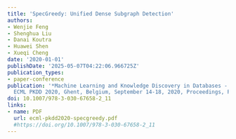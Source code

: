 ```yaml
---
title: 'SpecGreedy: Unified Dense Subgraph Detection'
authors:
- Wenjie Feng
- Shenghua Liu
- Danai Koutra
- Huawei Shen
- Xueqi Cheng
date: '2020-01-01'
publishDate: '2025-05-07T04:22:06.966725Z'
publication_types:
- paper-conference
publication: '*Machine Learning and Knowledge Discovery in Databases - European Conference,
  ECML PKDD 2020, Ghent, Belgium, September 14-18, 2020, Proceedings, Part I*'
doi: 10.1007/978-3-030-67658-2_11
links:
- name: PDF
  url: ecml-pkdd2020-specgreedy.pdf 
  #https://doi.org/10.1007/978-3-030-67658-2_11
---
```

